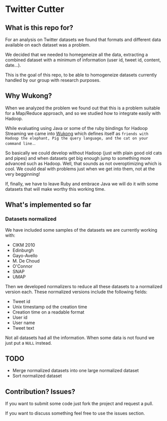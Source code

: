 # Twitter Cutter

## What is this repo for?

For an analysis on Twitter datasets we found that formats and different data available on each dataset was a problem.

We decided that we needed to homegeneize all the data, extracting a combined dataset with a minimum of information (user id, tweet id, content, date...).

This is the goal of this repo, to be able to homogeneize datasets currently handled by our group with research purposes.

## Why Wukong?

When we analyzed the problem we found out that this is a problem suitable for a Map/Reduce approach, and so we studied how to integrate easily with Hadoop.

While evaluating using Java or some of the ruby bindings for Hadoop Streaming we came into [Wukong](https://github.com/infochimps-labs/wukong) which defines itself as `friends with Hadoop the elephant, Pig the query language, and the cat on your command line.`.

So basically we could develop without Hadoop (just with plain good old cats and pipes) and when datasets get big enough jump to something more advanced such as Hadoop. Well, that sounds as not overoptimizing which is cool. We could deal with problems just when we get into them, not at the very begginning!

If, finally, we have to leave Ruby and embrace Java we will do it with some datasets that will make worthy this working time.

## What's implemented so far

### Datasets normalized

We have included some samples of the datasets we are currently working with:

  * CIKM 2010
  * Edinburgh
  * Gayo-Avello
  * M. De Choud
  * O'Connor
  * SNAP
  * UMAP

Then we developed normalizers to reduce all these datasets to a normalized version each. These normalized versions include the following fields:

  * Tweet id
  * Unix timestamp od the creation time
  * Creation time on a readable format
  * User id
  * User name
  * Tweet text

Not all datasets had all the information. When some data is not found we just put a `NULL` instead.

## TODO

  * Merge normalized datasets into one large normalized dataset
  * Sort normalized dataset

## Contribution? Issues?

If you want to submit some code just fork the project and request a pull.

If you want to discuss something feel free to use the issues section.